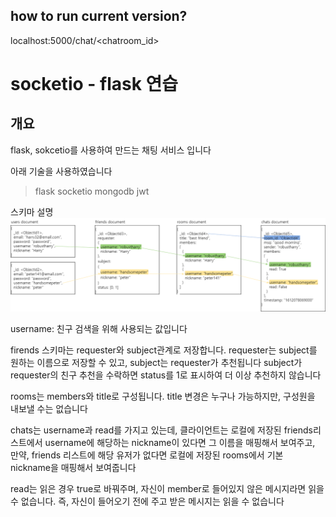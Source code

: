 ## how to run current version?
localhost:5000/chat/<chatroom_id>

# socketio - flask 연습

## 개요

flask, sokcetio를 사용하여 만드는 채팅 서비스 입니다

아래 기술을 사용하였습니다
> flask
> socketio
> mongodb
> jwt

스키마 설명
![schema](./img/schema.png)

username: 친구 검색을 위해 사용되는 값입니다

firends 스키마는 requester와 subject관계로 저장합니다. 
requester는 subject를 원하는 이름으로 저장할 수 있고, subject는 requester가 추천됩니다
subject가 requester의 친구 추천을 수락하면 status를 1로 표시하여 더 이상 추천하지 않습니다

rooms는 members와 title로 구성됩니다.
title 변경은 누구나 가능하지만, 구성원을 내보낼 수는 없습니다

chats는 username과 read를 가지고 있는데, 
클라이언트는 로컬에 저장된 friends리스트에서 username에 해당하는 nickname이 있다면 그 이름을 매핑해서 보여주고, 
만약, friends 리스트에 해당 유저가 없다면 로컬에 저장된 rooms에서 기본 nickname을 매핑해서 보여줍니다

read는 읽은 경우 true로 바꿔주며, 자신이 member로 들어있지 않은 메시지라면 읽을 수 없습니다. 즉, 자신이 들어오기 전에 주고 받은 메시지는 읽을 수 없습니다
